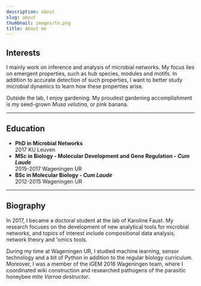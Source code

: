 ```yaml
---
description: about
slug: about
thumbnail: images/tn.png
title: About me
---
```

## Interests
I mainly work on inference and analysis of microbial networks. My focus lies on emergent properties, such as hub species, modules and motifs. In addition to accurate detection of such properties, I want to better study microbial dynamics to learn how these properties arise. 

Outside the lab, I enjoy gardening. My proudest gardening accomplishment is my seed-grown <i>Musa velutina</i>, or pink banana. 

---------------------------
## Education

<ul>
  <li><b>PhD in Microbial Networks</b> <br /> 2017 KU Leuven </li>
  <li><b>MSc in Biology - Molecular Development and Gene Regulation - <i>Cum Laude</i></b> <br /> 2015-2017 Wageningen UR</li>
  <li><b>BSc in Molecular Biology - <i>Cum Laude</i></b> <br /> 2012-2015 Wageningen UR </li>
</ul>

---------------------------

## Biography

In 2017, I became a doctoral student at the lab of Karoline Faust. My research focuses on the development of new analytical tools for microbial networks, and topics of interest include compositional data analysis, network theory and 'omics tools.

During my time at Wageningen UR, I studied machine learning, sensor technology and a bit of Python in addition to the regular biology curriculum. Moreover, I was a member of the iGEM 2016 Wageningen team, where I coordinated wiki construction and researched pathogens of the parasitic honeybee mite *Varroa destructor*. 
 

